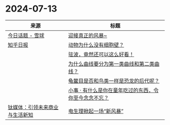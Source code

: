 ﻿# 2024-07-13

|来源|标题|
|---|---|
|[今日话题 - 雪球](https://xueqiu.com/hots/topic/rss)|[迎接真正的风暴~](http://xueqiu.com/8592131633/297332585)|
|[知乎日报](https://feedx.net/rss/zhihudaily.xml)|[动物为什么没有细胞壁？](https://daily.zhihu.com/story/9773780)|
||[驻波，竟然还可以这么好看！](https://daily.zhihu.com/story/9773781)|
||[为什么曲线要分为第一类曲线和第二类曲线？](https://daily.zhihu.com/story/9773782)|
||[龟鳖目是否和鸟类一样是恐龙的后代呢？](https://daily.zhihu.com/story/9773787)|
||[小事 · 有什么是你在童年吃过的东西，令你至今念念不忘？](https://daily.zhihu.com/story/9773772)|
|[钛媒体：引领未来商业与生活新知](http://www.tmtpost.com/feed)|[电生理掀起一场“新风暴”](https://www.tmtpost.com/7166483.html)|
